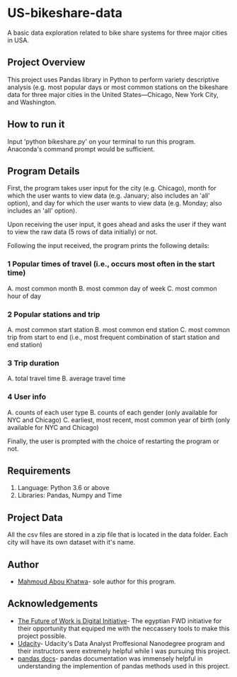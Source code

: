 # US-bikeshare-data
A basic data exploration related to bike share systems for three major cities in USA.

## Project Overview
This project uses Pandas library in Python to perform variety descriptive analysis (e.g. most popular days or most common stations on the bikeshare data for three major cities in the United States—Chicago, New York City, and Washington.

## How to run it
Input 'python bikeshare.py' on your terminal to run this program. Anaconda's command prompt would be sufficient.

## Program Details
First, the program takes user input for the city (e.g. Chicago), month for which the user wants to view data (e.g. January; also includes an 'all' option), and day for which the user wants to view data (e.g. Monday; also includes an 'all' option).

Upon receiving the user input, it goes ahead and asks the user if they want to view the raw data (5 rows of data initially) or not.

Following the input received, the program prints the following details:

### 1 Popular times of travel (i.e., occurs most often in the start time)

A. most common month
B. most common day of week
C. most common hour of day

### 2 Popular stations and trip

A. most common start station
B. most common end station
C. most common trip from start to end (i.e., most frequent combination of start station and end station)

### 3 Trip duration

A. total travel time
B. average travel time

### 4 User info

A. counts of each user type
B. counts of each gender (only available for NYC and Chicago)
C. earliest, most recent, most common year of birth (only available for NYC and Chicago)

Finally, the user is prompted with the choice of restarting the program or not.

## Requirements
  1. Language: Python 3.6 or above
  2. Libraries: Pandas, Numpy and Time
  
## Project Data
All the csv files are stored in a zip file that is located in the data folder. Each city will have its own dataset with it's name.

## Author
- [Mahmoud Abou Khatwa](https://github.com/MKhatwa)- sole author for this program.

## Acknowledgements

- [The Future of Work is Digital Initiative](https://egfwd.com/)- The egyptian FWD initiative for their opportunity that equiped me with the neccassery tools to make this project possible.
- [Udacity](https://www.udacity.com/)- Udacity's Data Analyst Proffesional Nanodegree program and their instructors were extremely helpful while I was pursuing this project.
- [pandas docs](https://pandas.pydata.org/pandas-docs/stable/)- pandas documentation was immensely helpful in understanding the implemention of pandas methods used in this project.
